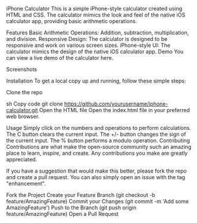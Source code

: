 iPhone Calculator
This is a simple iPhone-style calculator created using HTML and CSS. The calculator mimics the look and feel of the native iOS calculator app, providing basic arithmetic operations.

Features
Basic Arithmetic Operations: Addition, subtraction, multiplication, and division.
Responsive Design: The calculator is designed to be responsive and work on various screen sizes.
iPhone-style UI: The calculator mimics the design of the native iOS calculator app.
Demo
You can view a live demo of the calculator here.

Screenshots

Installation
To get a local copy up and running, follow these simple steps:

Clone the repo

sh
Copy code
git clone https://github.com/yourusername/iphone-calculator.git
Open the HTML file
Open the index.html file in your preferred web browser.

Usage
Simply click on the numbers and operations to perform calculations.
The C button clears the current input.
The +/- button changes the sign of the current input.
The % button performs a modulo operation.
Contributing
Contributions are what make the open-source community such an amazing place to learn, inspire, and create. Any contributions you make are greatly appreciated.

If you have a suggestion that would make this better, please fork the repo and create a pull request. You can also simply open an issue with the tag "enhancement".

Fork the Project
Create your Feature Branch (git checkout -b feature/AmazingFeature)
Commit your Changes (git commit -m 'Add some AmazingFeature')
Push to the Branch (git push origin feature/AmazingFeature)
Open a Pull Request
